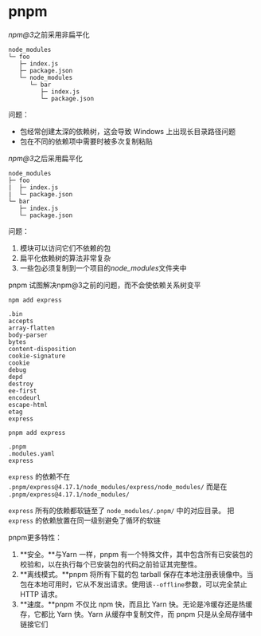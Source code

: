 # pnpm

*npm@3*之前采用非扁平化

```
node_modules
└─ foo
   ├─ index.js
   ├─ package.json
   └─ node_modules
      └─ bar
         ├─ index.js
         └─ package.json
```

问题：

- 包经常创建太深的依赖树，这会导致 Windows 上出现长目录路径问题
- 包在不同的依赖项中需要时被多次复制粘贴

*npm@3*之后采用扁平化

```
node_modules
├─ foo
|  ├─ index.js
|  └─ package.json
└─ bar
   ├─ index.js
   └─ package.json
```

问题：

1. 模块可以访问它们不依赖的包
2. 扁平化依赖树的算法非常复杂
3. 一些包必须复制到一个项目的*node_modules*文件夹中

pnpm 试图解决npm@3之前的问题，而不会使依赖关系树变平

`npm add express`

```
.bin
accepts
array-flatten
body-parser
bytes
content-disposition
cookie-signature
cookie
debug
depd
destroy
ee-first
encodeurl
escape-html
etag
express
```

`pnpm add express`

```
.pnpm
.modules.yaml
express
```

`express` 的依赖不在 `.pnpm/express@4.17.1/node_modules/express/node_modules/` 而是在 `.pnpm/express@4.17.1/node_modules/`

`express` 所有的依赖都软链至了 `node_modules/.pnpm/` 中的对应目录。 把 `express` 的依赖放置在同一级别避免了循环的软链

pnpm更多特性：

1. **安全。**与Yarn 一样，pnpm 有一个特殊文件，其中包含所有已安装包的校验和，以在执行每个已安装包的代码之前验证其完整性。
2. **离线模式。**pnpm 将所有下载的包 tarball 保存在本地注册表镜像中。当包在本地可用时，它从不发出请求。使用该`--offline`参数，可以完全禁止 HTTP 请求。
3. **速度。**pnpm 不仅比 npm 快，而且比 Yarn 快。无论是冷缓存还是热缓存，它都比 Yarn 快。Yarn 从缓存中复制文件，而 pnpm 只是从全局存储中链接它们